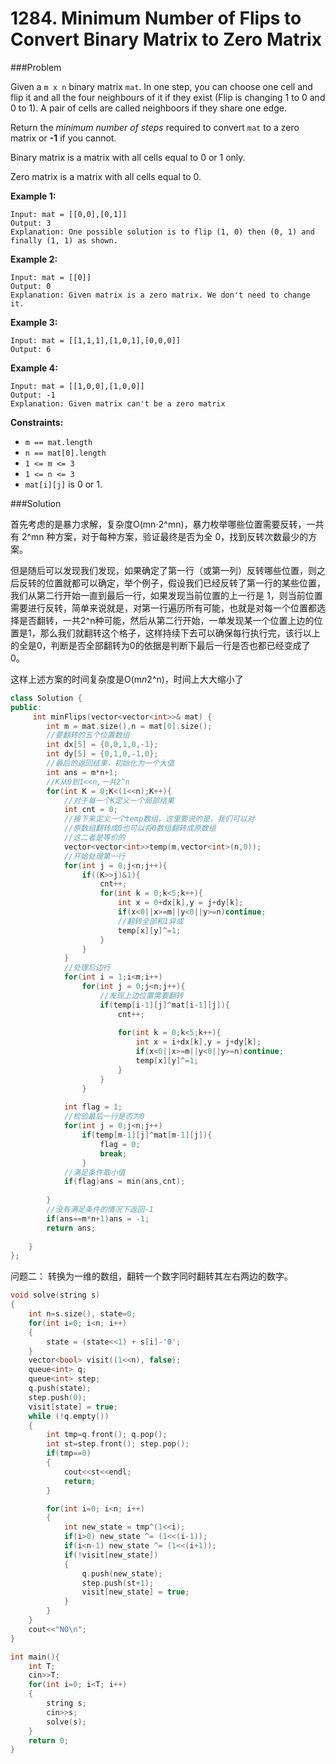 # 1284. Minimum Number of Flips to Convert Binary Matrix to Zero Matrix 

###Problem

Given a `m x n` binary matrix `mat`. In one step, you can choose one cell and flip it and all the four neighbours of it if they exist (Flip is changing 1 to 0 and 0 to 1). A pair of cells are called neighboors if they share one edge.

Return the *minimum number of steps* required to convert `mat` to a zero matrix or **-1** if you cannot.

Binary matrix is a matrix with all cells equal to 0 or 1 only.

Zero matrix is a matrix with all cells equal to 0.

 

**Example 1:**





```
Input: mat = [[0,0],[0,1]]
Output: 3
Explanation: One possible solution is to flip (1, 0) then (0, 1) and finally (1, 1) as shown.
```

**Example 2:**

```
Input: mat = [[0]]
Output: 0
Explanation: Given matrix is a zero matrix. We don't need to change it.
```

**Example 3:**

```
Input: mat = [[1,1,1],[1,0,1],[0,0,0]]
Output: 6
```

**Example 4:**

```
Input: mat = [[1,0,0],[1,0,0]]
Output: -1
Explanation: Given matrix can't be a zero matrix
```

 

**Constraints:**

- `m == mat.length`
- `n == mat[0].length`
- `1 <= m <= 3`
- `1 <= n <= 3`
- `mat[i][j]` is 0 or 1.

###Solution

首先考虑的是暴力求解，复杂度O(mn⋅2^mn)，暴力枚举哪些位置需要反转，一共有 2^mn 种方案，对于每种方案，验证最终是否为全 0，找到反转次数最少的方案。

但是随后可以发现我们发现，如果确定了第一行（或第一列）反转哪些位置，则之后反转的位置就都可以确定，举个例子，假设我们已经反转了第一行的某些位置，我们从第二行开始一直到最后一行，如果发现当前位置的上一行是 1，则当前位置需要进行反转，简单来说就是，对第一行遍历所有可能，也就是对每一个位置都选择是否翻转，一共2^n种可能，然后从第二行开始，一单发现某一个位置上边的位置是1，那么我们就翻转这个格子，这样持续下去可以确保每行执行完，该行以上的全是0，判断是否全部翻转为0的依据是判断下最后一行是否也都已经变成了 0。

这样上述方案的时间复杂度是O(m*n*2^n)，时间上大大缩小了


```c++
class Solution {
public: 
     int minFlips(vector<vector<int>>& mat) {
        int m = mat.size(),n = mat[0].size();
        //要翻转的五个位置数组
        int dx[5] = {0,0,1,0,-1};
        int dy[5] = {0,1,0,-1,0};
        //最后的返回结果，初始化为一个大值
        int ans = m*n+1;
        //K从0到1<<n,一共2^n
        for(int K = 0;K<(1<<n);K++){
            //对于每一个K定义一个局部结果
            int cnt = 0;
            //接下来定义一个temp数组，这里要说的是，我们可以对
            //原数组翻转成0也可以将0数组翻转成原数组
            //这二者是等价的
            vector<vector<int>>temp(m,vector<int>(n,0));
            //开始处理第一行
            for(int j = 0;j<n;j++){
                if((K>>j)&1){
                    cnt++;
                    for(int k = 0;k<5;k++){
                        int x = 0+dx[k],y = j+dy[k];
                        if(x<0||x>=m||y<0||y>=n)continue;
                        //翻转全部和1异或
                        temp[x][y]^=1;
                    }
                }
            }
            //处理后边行
            for(int i = 1;i<m;i++)
                for(int j = 0;j<n;j++){
                    //发现上边位置需要翻转
                    if(temp[i-1][j]^mat[i-1][j]){
                        cnt++;
                        
                        for(int k = 0;k<5;k++){
                            int x = i+dx[k],y = j+dy[k];
                            if(x<0||x>=m||y<0||y>=n)continue;
                            temp[x][y]^=1;
                        }
                    }
                }
            
            int flag = 1;
            //检验最后一行是否为0
            for(int j = 0;j<n;j++)
                if(temp[m-1][j]^mat[m-1][j]){
                    flag = 0;
                    break;
                }
            //满足条件取小值
            if(flag)ans = min(ans,cnt);
            
        }
        //没有满足条件的情况下返回-1
        if(ans==m*n+1)ans = -1;
        return ans;
  
    }
};
```





问题二： 转换为一维的数组，翻转一个数字同时翻转其左右两边的数字。

```c++
void solve(string s)
{
    int n=s.size(), state=0;
    for(int i=0; i<n; i++)
    {
        state = (state<<1) + s[i]-'0';
    }
    vector<bool> visit((1<<n), false);
    queue<int> q;
    queue<int> step;
    q.push(state);
    step.push(0);
    visit[state] = true;
    while (!q.empty())
    {
        int tmp=q.front(); q.pop();
        int st=step.front(); step.pop();
        if(tmp==0)
        {
            cout<<st<<endl;
            return;
        }

        for(int i=0; i<n; i++)
        {
            int new_state = tmp^(1<<i);
            if(i>0) new_state ^= (1<<(i-1));
            if(i<n-1) new_state ^= (1<<(i+1));
            if(!visit[new_state])
            {
                q.push(new_state);
                step.push(st+1);
                visit[new_state] = true;
            }
        }
    }
    cout<<"NO\n";
}

int main(){
    int T;
    cin>>T;
    for(int i=0; i<T; i++)
    {
        string s;
        cin>>s;
        solve(s);
    }
    return 0;
}
```

